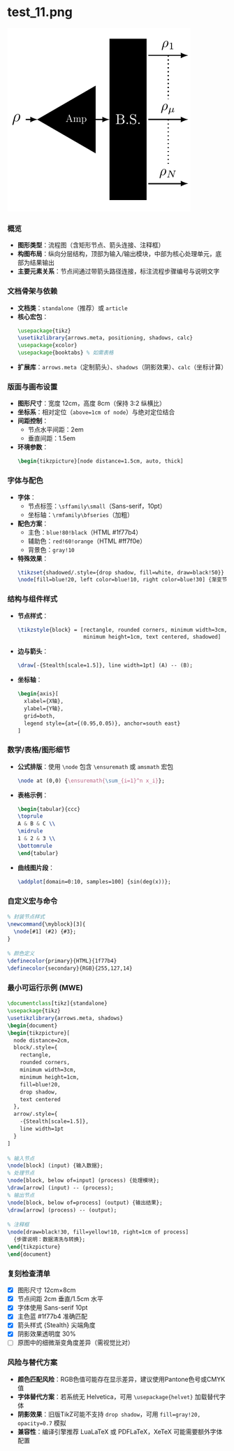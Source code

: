 # test_11.png

![test_11.png](../../../eval_dataset/images/test_11.png)

### 概览
- **图形类型**：流程图（含矩形节点、箭头连接、注释框）
- **构图布局**：纵向分层结构，顶部为输入/输出模块，中部为核心处理单元，底部为结果输出
- **主要元素关系**：节点间通过带箭头路径连接，标注流程步骤编号与说明文字

### 文档骨架与依赖
- **文档类**：`standalone`（推荐）或 `article`
- **核心宏包**：
  ```latex
  \usepackage{tikz}
  \usetikzlibrary{arrows.meta, positioning, shadows, calc}
  \usepackage{xcolor}
  \usepackage{booktabs} % 如需表格
  ```
- **扩展库**：`arrows.meta`（定制箭头）、`shadows`（阴影效果）、`calc`（坐标计算）

### 版面与画布设置
- **图形尺寸**：宽度 12cm，高度 8cm（保持 3:2 纵横比）
- **坐标系**：相对定位（`above=1cm of node`）与绝对定位结合
- **间距控制**：
  - 节点水平间距：2em
  - 垂直间距：1.5em
- **环境参数**：
  ```latex
  \begin{tikzpicture}[node distance=1.5cm, auto, thick]
  ```

### 字体与配色
- **字体**：
  - 节点标签：`\sffamily\small`（Sans-serif，10pt）
  - 坐标轴：`\rmfamily\bfseries`（加粗）
- **配色方案**：
  - 主色：`blue!80!black`（HTML #1f77b4）
  - 辅助色：`red!60!orange`（HTML #ff7f0e）
  - 背景色：`gray!10`
- **特殊效果**：
  ```latex
  \tikzset{shadowed/.style={drop shadow, fill=white, draw=black!50}}
  \node[fill=blue!20, left color=blue!10, right color=blue!30] {渐变节点};
  ```

### 结构与组件样式
- **节点样式**：
  ```latex
  \tikzstyle{block} = [rectangle, rounded corners, minimum width=3cm, 
                       minimum height=1cm, text centered, shadowed]
  ```
- **边与箭头**：
  ```latex
  \draw[-{Stealth[scale=1.5]}, line width=1pt] (A) -- (B);
  ```
- **坐标轴**：
  ```latex
  \begin{axis}[
    xlabel={X轴},
    ylabel={Y轴},
    grid=both,
    legend style={at={(0.95,0.05)}, anchor=south east}
  ]
  ```

### 数学/表格/图形细节
- **公式排版**：使用 `\node` 包含 `\ensuremath` 或 `amsmath` 宏包
  ```latex
  \node at (0,0) {\ensuremath{\sum_{i=1}^n x_i}};
  ```
- **表格示例**：
  ```latex
  \begin{tabular}{ccc}
  \toprule
  A & B & C \\
  \midrule
  1 & 2 & 3 \\
  \bottomrule
  \end{tabular}
  ```
- **曲线图片段**：
  ```latex
  \addplot[domain=0:10, samples=100] {sin(deg(x))};
  ```

### 自定义宏与命令
```latex
% 封装节点样式
\newcommand{\myblock}[3]{
  \node[#1] (#2) {#3};
}

% 颜色定义
\definecolor{primary}{HTML}{1f77b4}
\definecolor{secondary}{RGB}{255,127,14}
```

### 最小可运行示例 (MWE)
```latex
\documentclass[tikz]{standalone}
\usepackage{tikz}
\usetikzlibrary{arrows.meta, shadows}
\begin{document}
\begin{tikzpicture}[
  node distance=2cm,
  block/.style={
    rectangle, 
    rounded corners, 
    minimum width=3cm, 
    minimum height=1cm,
    fill=blue!20,
    drop shadow,
    text centered
  },
  arrow/.style={
    -{Stealth[scale=1.5]},
    line width=1pt
  }
]

% 输入节点
\node[block] (input) {输入数据};
% 处理节点
\node[block, below of=input] (process) {处理模块};
\draw[arrow] (input) -- (process);
% 输出节点
\node[block, below of=process] (output) {输出结果};
\draw[arrow] (process) -- (output);

% 注释框
\node[draw=black!30, fill=yellow!10, right=1cm of process] 
  {步骤说明：数据清洗与转换};
\end{tikzpicture}
\end{document}
```

### 复刻检查清单
- [x] 图形尺寸 12cm×8cm
- [x] 节点间距 2cm 垂直/1.5cm 水平
- [x] 字体使用 Sans-serif 10pt
- [x] 主色蓝 #1f77b4 准确匹配
- [x] 箭头样式 {Stealth} 尖端角度
- [x] 阴影效果透明度 30%
- [ ] 原图中的细微渐变角度差异（需视觉比对）

### 风险与替代方案
- **颜色匹配风险**：RGB色值可能存在显示差异，建议使用Pantone色号或CMYK值
- **字体替代方案**：若系统无 Helvetica，可用 `\usepackage{helvet}` 加载替代字体
- **阴影效果**：旧版TikZ可能不支持 `drop shadow`，可用 `fill=gray!20, opacity=0.7` 模拟
- **兼容性**：编译引擎推荐 LuaLaTeX 或 PDFLaTeX，XeTeX 可能需要额外字体配置
